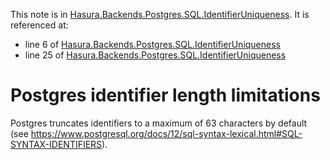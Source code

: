 This note is in [Hasura.Backends.Postgres.SQL.IdentifierUniqueness](https://github.com/hasura/graphql-engine/blob/master/server/src-lib/Hasura/Backends/Postgres/SQL/IdentifierUniqueness.hs#L18).
It is referenced at:
  - line 6 of [Hasura.Backends.Postgres.SQL.IdentifierUniqueness](https://github.com/hasura/graphql-engine/blob/master/server/src-lib/Hasura/Backends/Postgres/SQL/IdentifierUniqueness.hs#L6)
  - line 25 of [Hasura.Backends.Postgres.SQL.IdentifierUniqueness](https://github.com/hasura/graphql-engine/blob/master/server/src-lib/Hasura/Backends/Postgres/SQL/IdentifierUniqueness.hs#L25)

# Postgres identifier length limitations

Postgres truncates identifiers to a maximum of 63 characters by default (see
https://www.postgresql.org/docs/12/sql-syntax-lexical.html#SQL-SYNTAX-IDENTIFIERS).

